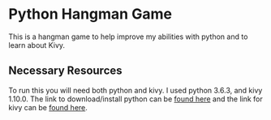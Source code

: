 # Python Hangman Game

This is a hangman game to help improve my abilities with python and to learn about Kivy.

## Necessary Resources

To run this you will need both python and kivy.  I used python 3.6.3, and kivy 1.10.0. 
The link to download/install python can be [found here](https://www.python.org/downloads/) and the link for kivy can be [found here](https://kivy.org/#download).